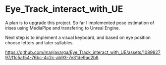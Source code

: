# Eye_Track_interact_with_UE

A plan is to upgrade this project. 
So far I implemented pose estimation of irises using MediaPipe and transfering to Unreal Engine. 

Next step is to implement a visual keyboard, and based on eye position choose letters and later syllables. 





https://github.com/marijavarga/Eye_Track_interact_with_UE/assets/108982797/f1c5af54-76bc-4c2c-ab93-7e31de9ac2b8


